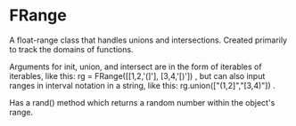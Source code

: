 # FRange

A float-range class that handles unions and intersections. Created primarily to 
track the domains of functions.

Arguments for init, union, and intersect are in the form of iterables of iterables, like this:
rg = FRange(\[\[1,2,'(]'], \[3,4,'\[)']) , 
but can also input ranges in interval notation in a string, like this: 
rg.union(["(1,2]","[3,4)"]) .

Has a rand() method which returns a random number within the object's range.
